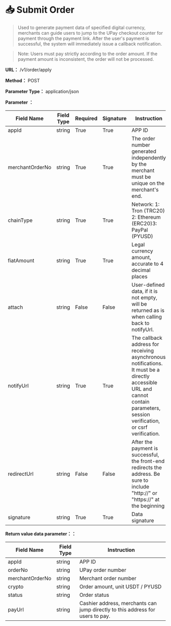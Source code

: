 # 📥 Submit Order

> Used to generate payment data of specified digital currency, merchants can guide users to jump to the UPay checkout counter for payment through the payment link. After the user's payment is successful, the system will immediately issue a callback notification. 

> Note: Users must pay strictly according to the order amount. If the payment amount is inconsistent, the order will not be processed.

**URL：** /v1/order/apply

**Method：** POST

**Parameter Type：** application/json

**Parameter ：**

| Field Name        | Field Type | Required | Signature | Instruction |
| --------------- | -------- | -------- | -------- | ----------------------------------------------------------------------------------- |
| appId           | string   | True       | True       | APP ID                                                                              |
| merchantOrderNo | string   | True       | True       | The order number generated independently by the merchant must be unique on the merchant's end.                                        |
| chainType       | string   | True       | True       | Network: 1: Tron (TRC20) 2: Ethereum (ERC20)3: PayPal (PYUSD)                                      |
| fiatAmount      | string   | True       | True       | Legal currency amount, accurate to 4 decimal places                                                      |
| attach          | string   | False       | False       | User-defined data, if it is not empty, will be returned as is when calling back to notifyUrl.                                |
| notifyUrl       | string   | True       | True       | The callback address for receiving asynchronous notifications. It must be a directly accessible URL and cannot contain parameters, session verification, or csrf verification. |
| redirectUrl     | string   | False       | False       | After the payment is successful, the front-end redirects the address. Be sure to include "http://" or "https://" at the beginning                       |
| signature       | string   | True       | True       | Data signature                                                                            |

**Return value data parameter：：**

| Field Name        | Field Type | Instruction                                         |
| --------------- | -------- | -------------------------------------------- |
| appId           | string   | APP ID                                       |
| orderNo         | string   | UPay order number                                  |
| merchantOrderNo | string   | Merchant order number                                   |
| crypto          | string   | Order amount, unit USDT / PYUSD                  |
| status          | string   | Order status                                     |
| payUrl          | string   | Cashier address, merchants can jump directly to this address for users to pay. |
